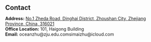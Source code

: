 <h1 id="contact"></h1>

<h2 style="margin: 30px 0px 10px;">Contact</h2>

<p><strong>Address:</strong> <a href="https://www.google.com/maps/place/%E6%B5%99%E6%B1%9F%E5%A4%A7%E5%AD%A6%E8%88%9F%E5%B1%B1%E6%A0%A1%E5%8C%BA/@29.99447,122.1650481,17z/data=!3m1!4b1!4m6!3m5!1s0x3452c52972e5f09f:0xb7c1d0a4152190e4!8m2!3d29.99447!4d122.167623!16s%2Fg%2F11cn69j3q0?entry=ttu">No.1 Zheda Road, Dinghai District, Zhoushan City, Zhejiang Province, China, 316021</a>
<br />
<strong>Office Location:</strong> 101, Haigong Building
<br />
<strong>Email:</strong> <email>oceanzhu@zju.edu.com<email>simaizhu@icloud.com
<br />
<!-- <strong>Phone:</strong> </p> -->
<!-- <p style="text-align: left;"><iframe src="https://docs.google.com/forms/d/e/1FAIpQLSeFJTf6Nq_juYt4YNHpMSA5JOIDjsyAG3BjNEWdyAJfhfO11w/viewform?embedded=true&hl=en" width="640" scrolling="no" height="780" frameborder="0" marginheight="0" marginwidth="0">Loading…</iframe></p> -->